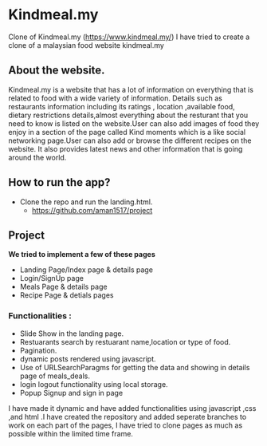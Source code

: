 # Kindmeal.my
Clone of Kindmeal.my (https://www.kindmeal.my/)
I have tried to create a clone of a malaysian food website kindmeal.my

## About the website.
Kindmeal.my is a website that has a lot of information on everything that is related to food with a wide variety of information. Details such as restaurants information including its ratings , location ,available food, dietary restrictions details,almost everything about the resturant that you need to know is listed on the website.User can also add images of food they enjoy in a section of the page called Kind moments which is a like social networking page.User can also add or browse the different recipes on the website. It also provides latest news and other information that is going around the world.

## How to run the app?
- Clone the repo and run the landing.html.
    - https://github.com/aman1517/project
## Project
**We tried to implement a few of these pages**
* Landing Page/Index page & details page
* Login/SignUp page
* Meals Page & details page 
* Recipe Page & detials pages
### Functionalities :
* Slide Show in the landing page.
* Restuarants search by restuarant name,location or type of food.
* Pagination.
* dynamic posts rendered using javascript.
* Use of URLSearchParagms for getting the data and showing in details page of meals_deals.
* login logout functionality using local storage.
* Popup Signup and sign in page

I have made it dynamic and have added functionalities using javascript ,css ,and html .I have created the repository and added seperate branches to work on each part of the pages, I have tried to clone pages as much as possible within the limited time frame.
